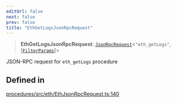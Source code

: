 ```yaml
---
editUrl: false
next: false
prev: false
title: "EthGetLogsJsonRpcRequest"
---
```


> **EthGetLogsJsonRpcRequest**: [`JsonRpcRequest`](/reference/tevm/jsonrpc/type-aliases/jsonrpcrequest/)\<`"eth_getLogs"`, [[`FilterParams`](/reference/tevm/actions/type-aliases/filterparams/)]\>

JSON-RPC request for `eth_getLogs` procedure

## Defined in

[procedures/src/eth/EthJsonRpcRequest.ts:140](https://github.com/evmts/tevm-monorepo/blob/main/packages/procedures/src/eth/EthJsonRpcRequest.ts#L140)
